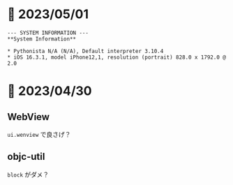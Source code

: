 # 📝 2023/05/01

```
--- SYSTEM INFORMATION ---
**System Information**

* Pythonista N/A (N/A), Default interpreter 3.10.4
* iOS 16.3.1, model iPhone12,1, resolution (portrait) 828.0 x 1792.0 @ 2.0
```

# 📝 2023/04/30


## WebView

`ui.wenview` で良さげ？

## objc-util

`block` がダメ？



